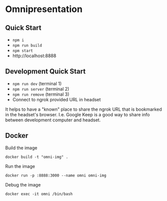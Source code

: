 # Omnipresentation

## Quick Start

* `npm i`
* `npm run build`
* `npm start`
* http://localhost:8888

## Development Quick Start

* `npm run dev` (terminal 1)
* `npm run server` (terminal 2)
* `npm run remove` (terminal 3)
* Connect to ngrok provided URL in headset

It helps to have a "known" place to share the ngrok URL that is bookmarked in the headset's browser. I.e. Google Keep is a good way to share info between development computer and headset.

## Docker

Build the image

`docker build -t "omni-img" .`

Run the image

`docker run -p :8888:3000 --name omni omni-img`

Debug the image

`docker exec -it omni /bin/bash`
